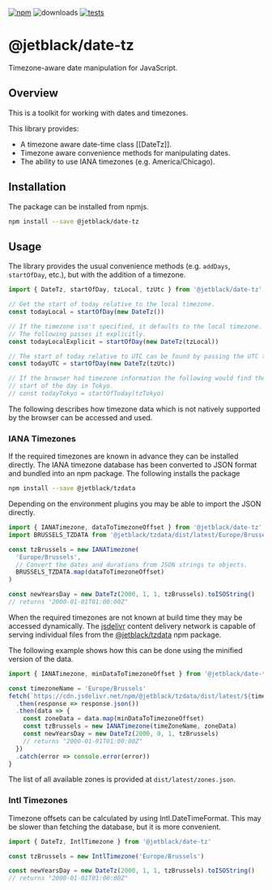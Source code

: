 [![npm](https://img.shields.io/npm/v/@jetblack/date-tz.svg)](https://www.npmjs.com/package/@jetblack/date-tz) ![downloads](https://img.shields.io/npm/dt/@jetblack/date-tz.svg) [![tests](https://github.com/rob-blackbourn/jetblack-js-date-tz/workflows/Node.js%20tests/badge.svg)](https://github.com/rob-blackbourn/jetblack-js-date-tz/actions)

# @jetblack/date-tz

Timezone-aware date manipulation for JavaScript.

## Overview

This is a toolkit for working with dates and timezones.

This library provides:

* A timezone aware date-time class [[DateTz]].
* Timezone aware convenience methods for manipulating dates.
* The ability to use IANA timezones (e.g. America/Chicago).

## Installation

The package can be installed from npmjs.

```bash
npm install --save @jetblack/date-tz
```

## Usage

The library provides the usual convenience methods (e.g. `addDays`, `startOfDay`, etc.),
but with the addition of a timezone.

```js
import { DateTz, startOfDay, tzLocal, tzUtc } from '@jetblack/date-tz'

// Get the start of today relative to the local timezone.
const todayLocal = startOfDay(new DateTz())

// If the timezone isn't specified, it defaults to the local timezone.
// The following passes it explicitly.
const todayLocalExplicit = startOfDay(new DateTz(tzLocal))

// The start of today relative to UTC can be found by passing the UTC timezone.
const todayUTC = startOfDay(new DateTz(tzUtc))

// If the browser had timezone information the following would find the
// start of the day in Tokyo.
// const todayTokyo = startOfToday(tzTokyo)
```

The following describes how timezone data which is not natively supported by the
browser can be accessed and used.

### IANA Timezones

If the required timezones are known in advance they can be installed directly.
The IANA timezone database has been converted to JSON format and bundled into
an npm package. The following installs the package

```bash
npm install --save @jetblack/tzdata
```

Depending on the environment plugins you may be able to import the JSON directly.

```js
import { IANATimezone, dataToTimezoneOffset } from '@jetblack/date-tz'
import BRUSSELS_TZDATA from '@jetblack/tzdata/dist/latest/Europe/Brussels.json'

const tzBrussels = new IANATimezone(
  'Europe/Brussels',
  // Convert the dates and durations from JSON strings to objects.
  BRUSSELS_TZDATA.map(dataToTimezoneOffset)
)

const newYearsDay = new DateTz(2000, 1, 1, tzBrussels).toISOString()
// returns "2000-01-01T01:00:00Z"
```

When the required timezones are not known at build time they may be accessed dynamically.
The [jsdelivr](https://www.jsdelivr.com/) content delivery network
is capable of serving individual files from the
[@jetblack/tzdata](https://www.npmjs.com/package/@jetblack/tzdata) npm package.

The following example shows how this can be done using the minified version
of the data.

```js
import { IANATimezone, minDataToTimezoneOffset } from '@jetblack/date-tz'

const timezoneName = 'Europe/Brussels'
fetch(`https://cdn.jsdelivr.net/npm/@jetblack/tzdata/dist/latest/${timezoneName}.min.json`)
  .then(response => response.json())
  .then(data => {
    const zoneData = data.map(minDataToTimezoneOffset)
    const tzBrussels = new IANATimezone(timeZoneName, zoneData)
    const newYearsDay = new DateTz(2000, 0, 1, tzBrussels)
    // returns "2000-01-01T01:00:00Z"
  })
  .catch(error => console.error(error))
}
```

The list of all available zones is provided at `dist/latest/zones.json`.

### Intl Timezones

Timezone offsets can be calculated by using Intl.DateTimeFormat. This may be slower
than fetching the database, but it is more convenient.

```js
import { DateTz, IntlTimezone } from '@jetblack/date-tz'

const tzBrussels = new IntlTimezone('Europe/Brussels')

const newYearsDay = new DateTz(2000, 1, 1, tzBrussels).toISOString()
// returns "2000-01-01T01:00:00Z"
```
